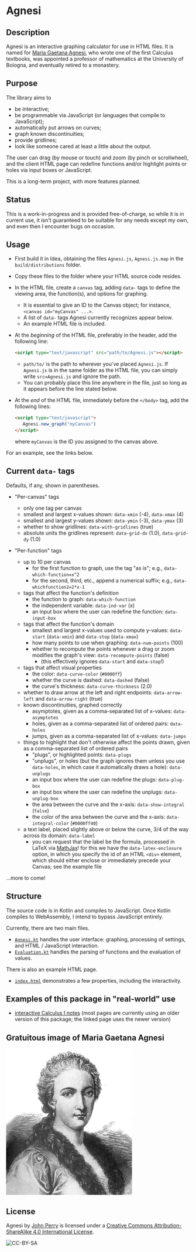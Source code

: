 # Agnesi

## Description

Agnesi is an interactive graphing calculator for use in HTML files.
It is named for [Maria Gaetana Agnesi](http://en.wikipedia.org/wiki/Maria_Gaetana_Agnesi),
who wrote one of the first Calculus textbooks,
was appointed a professor of mathematics at the University of Bologna,
and eventually retired to a monastery.

## Purpose

The library aims to
* be interactive;
* be programmable via JavaScript (or languages that compile to JavaScript);
* automatically put arrows on curves;
* graph known discontinuities;
* provide gridlines;
* look like someone cared at least a little about the output.

The user can drag (by mouse or touch) and zoom (by pinch or scrollwheel),
and the client HTML page can redefine functions and/or highlight points or holes
via input boxes or JavaScript.

This is a long-term project, with more features planned.

## Status

This is a work-in-progress and is provided free-of-charge,
so while it is in current use,
it isn't guaranteed to be suitable for any needs except my own,
and even then I encounter bugs on occasion.

## Usage

* First build it in Idea, obtaining the files
`Agnesi.js`, `Agnesi.js.map` in the `build/distributions` folder.
* Copy these files to the folder where your HTML source code resides.
* In the HTML file, create a `canvas` tag, adding `data-` tags to define the
viewing area, the function(s), and options for graphing.
   * It is essential to give an ID to the Canvas object; for instance,
    `<canvas id="myCanvas" ...>`.
   * A list of `data-` tags Agnesi currently recognizes appear below.
   * An example HTML file is included.
* At the *beginning* of the HTML file, preferably in the header,
add the following line:

   ```html
   <script type="text/javascript" src="path/to/Agnesi.js"></script>
  ```
  
   * `path/to/` is the path to wherever you've placed `Agnesi.js`.
    If `Agnesi.js` is in the same folder as the HTML file,
    you can simply write `src=Agnesi.js` and ignore the path.
   * You can probably place this line anywhere in the file,
     just so long as it appears before the line stated below.
* At the *end* of the HTML file, immediately before the `</body>` tag,
add the following lines:
   ```html
   <script type="text/javascript">
      Agnesi.new_graph("myCanvas")
   </script>
   ```
   where `myCanvas` is the ID you assigned to the canvas above.
   
For an example, see the links below.

## Current `data-` tags

Defaults, if any, shown in parentheses.

* "Per-canvas" tags
  * only one tag per canvas
  * smallest and largest x-values shown: `data-xmin` (-4), `data-xmax` (4)
  * smallest and largest y-values shown: `data-ymin` (-3), `data-ymax` (3)
  * whether to show gridlines: `data-with-gridlines` (true)
  * absolute units the gridlines represent: `data-grid-dx` (1.0), `data-grid-dy` (1.0)
  
* "Per-function" tags
  * up to 10 per canvas
    * for the first function to graph, use the tag "as is"; e.g., `data-which-function=x^2`
    * for the second, third, etc., append a numerical suffix; e.g., `data-whichfunction2=2*x-1`
  * tags that affect the function's definition
    * the function to graph: `data-which-function`
    * the independent variable: `data-ind-var` (x)
    * an input box where the user can redefine the function: `data-input-box`
  * tags that affect the function's domain
    * smallest and largest x-values used to compute y-values:
      `data-start` (`data-xmin`) and `data-stop` (`data-xmax`)
    * how many points to use when graphing: `data-num-points` (100)
    * whether to recompute the points whenever a drag or zoom modifies the graph's view:
      `data-recompute-points` (false)
      * (this effectively ignores `data-start` and `data-stop`!)
  * tags that affect visual properties
    * the color: `data-curve-color` (`#0000ff`)
    * whether the curve is dashed: `data-dashed` (false)
    * the curve's thickness: `data-curve-thickness` (2.0)
  * whether to draw arrow at the left and right endpoints:
    `data-arrow-left` and `data-arrow-right` (true)
  * known discontinuities, graphed correctly
    * asymptotes, given as a comma-separated list of x-values: `data-asymptotes`
    * holes, given as a comma-separated list of ordered pairs: `data-holes`
    * jumps, given as a comma-separated list of x-values: `data-jumps`
  * things to highlight that don't otherwise affect the points drawn, given as a comma-separated list of ordered pairs
    * "plugs", or highlighted points: `data-plugs`
    * "unplugs", or holes
      (but the graph ignores them unless you use `data-holes`, in which case it automatically draws a hole):
      `data-unplugs`
    * an input box where the user can redefine the plugs: `data-plug-box`
    * an input box where the user can redefine the unplugs: `data-unplug-box`
    * the area between the curve and the x-axis: `data-show-integral` (`false`)
    * the color of the area between the curve and the x-axis: `data-integral-color` (`#0000ff40`)
  * a text label, placed slightly above or below the curve, 3/4 of the way across its domain: `data-label`
    * you can request that the label be the formula, processed in LaTeX via [MathJax](https://www.mathjax.org/)!
      for this we have the `data-latex-enclosure` option, in which you specify
      the id of an HTML `<div>` element, which should either enclose or immediately precede your Canvas;
      see the example file

...more to come!

## Structure

The source code is in Kotlin and compiles to JavaScript.
Once Kotlin compiles to WebAssembly, I intend to bypass JavaScript entirely.

Currently, there are two main files.

* [`Agnesi.kt`](src/main/kotlin/Agnesi.kt) handles the user interface: graphing,
processing of settings, and HTML / JavaScript interaction.
* [`Evaluation.kt`](src/main/kotlin/Evaluation.kt) handles the parsing of functions
and the evaluation of values.

There is also an example HTML page.

* [`index.html`](src/main/resources/index.html) demonstrates a few properties,
including the interactivity.

## Examples of this package in "real-world" use

* [interactive Calculus I notes](https://www.math.usm.edu/perry/CalcI/index.html)
  (most pages are currently using an older version of this package;
   the linked page uses the newer version)

## Gratuitous image of Maria Gaetana Agnesi

![image of Maria Gaetana Agnesi](Maria_Gaetana_Agnesi_transparent.png)

## License

<span xmlns:dct="http://purl.org/dc/terms/" property="dct:title">Agnesi</span> by
<a xmlns:cc="http://creativecommons.org/ns#" href="https://github.com/johnperry-math" property="cc:attributionName" rel="cc:attributionURL">
  John Perry</a>
is licensed under a
<a rel="license" href="http://creativecommons.org/licenses/by-sa/4.0/">
  Creative Commons Attribution-ShareAlike 4.0 International License</a>.

![CC-BY-SA](https://i.creativecommons.org/l/by-sa/4.0/88x31.png)